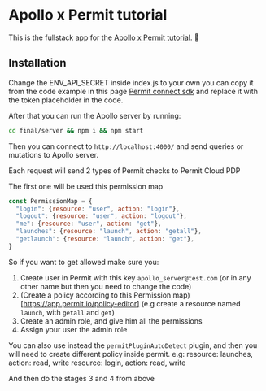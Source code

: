 # Apollo x Permit tutorial

This is the fullstack app for the [Apollo x Permit tutorial](https://docs.permit.io/integrations/GraphQL/overview). 🚀


## Installation

Change the ENV_API_SECRET inside index.js to your own you can copy it from the code example in this page [Permit connect sdk](https://app.permit.io/get-started/connect-an-sdk)
and replace it with the token placeholder in the code.

After that you can run the Apollo server by running:

```bash
cd final/server && npm i && npm start
```

Then you can connect to `http://localhost:4000/` and send queries or mutations to Apollo server.

Each request will send 2 types of Permit checks to Permit Cloud PDP

The first one will be used this permission map
```js
const PermissionMap = {
  "login": {resource: "user", action: "login"},
  "logout": {resource: "user", action: "logout"},
  "me": {resource: "user", action: "get"},
  "launches": {resource: "launch", action: "getall"},
  "getlaunch": {resource: "launch", action: "get"},
}
```
So if you want to get allowed make sure you:
1. Create user in Permit with this key `apollo_server@test.com` (or in any other name but then you need to change the code)
2. (Create a policy according to this Permission map)[https://app.permit.io/policy-editor] (e.g create a resource named `launch`, with `getall` and `get`)
3. Create an admin role, and give him all the permissions
4. Assign your user the admin role

You can also use instead the `permitPluginAutoDetect` plugin, and then you will need to create different policy inside permit.
e.g: 
resource: launches, action: read, write
resource: login, action: read, write

And then do the stages 3 and 4 from above